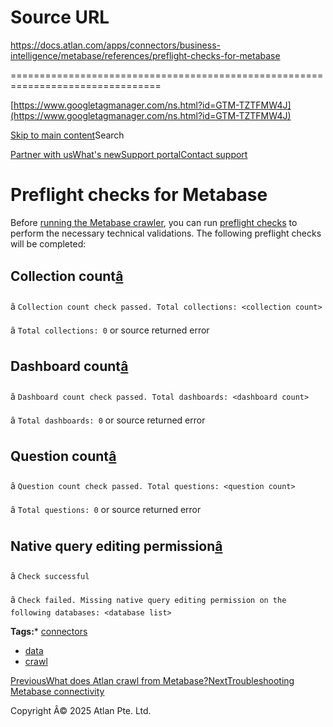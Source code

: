 # Source URL
https://docs.atlan.com/apps/connectors/business-intelligence/metabase/references/preflight-checks-for-metabase

================================================================================

<!--
canonical: https://docs.atlan.com/apps/connectors/business-intelligence/metabase/references/preflight-checks-for-metabase
link-alternate: https://docs.atlan.com/apps/connectors/business-intelligence/metabase/references/preflight-checks-for-metabase
meta-description: Before [running the Metabase crawler](/apps/connectors/business-intelligence/metabase/how-tos/crawl-metabase), you can run [preflight checks](/product/co.
meta-docsearch:docusaurus_tag: docs-default-current
meta-docsearch:language: en
meta-docsearch:version: current
meta-docusaurus_locale: en
meta-docusaurus_tag: docs-default-current
meta-docusaurus_version: current
meta-generator: Docusaurus v3.8.1
meta-og-description: Before [running the Metabase crawler](/apps/connectors/business-intelligence/metabase/how-tos/crawl-metabase), you can run [preflight checks](/product/co.
meta-og-locale: en
meta-og-title: Preflight checks for Metabase | Atlan Documentation
meta-og-url: https://docs.atlan.com/apps/connectors/business-intelligence/metabase/references/preflight-checks-for-metabase
meta-twitter:card: summary_large_image
meta-viewport: width=device-width,initial-scale=1
title: Preflight checks for Metabase | Atlan Documentation
-->

[https://www.googletagmanager.com/ns.html?id=GTM-TZTFMW4J](https://www.googletagmanager.com/ns.html?id=GTM-TZTFMW4J)

[Skip to main content](#__docusaurus_skipToContent_fallback)Search

[Partner with us](https://docs.google.com/forms/d/e/1FAIpQLScuAIhCm2GS7YFstrOjawbP8J7PUmOynQo7wI2yGCcCyEcVSw/viewform)[What's new](https://shipped.atlan.com/)[Support portal](https://atlan.zendesk.com/auth/v2/login/signin?return_to=https%3A%2F%2Fatlan.zendesk.com%2Fhc%2Fen-us&theme=hc&locale=en-us&brand_id=1900000425113&auth_origin=1900000425113%2Cfalse%2Ctrue)[Contact support](/support/submit-request)

Preflight checks for Metabase
=============================

Before [running the Metabase crawler](/apps/connectors/business-intelligence/metabase/how-tos/crawl-metabase), you can run [preflight checks](/product/connections/concepts/what-are-preflight-checks) to perform the necessary technical validations. The following preflight checks will be completed:

Collection count[â](#collection-count "Direct link to Collection count")
--------------------------------------------------------------------------

â `Collection count check passed. Total collections: <collection count>`

â `Total collections: 0` or source returned error

Dashboard count[â](#dashboard-count "Direct link to Dashboard count")
-----------------------------------------------------------------------

â `Dashboard count check passed. Total dashboards: <dashboard count>`

â `Total dashboards: 0` or source returned error

Question count[â](#question-count "Direct link to Question count")
--------------------------------------------------------------------

â `Question count check passed. Total questions: <question count>`

â `Total questions: 0` or source returned error

Native query editing permission[â](#native-query-editing-permission "Direct link to Native query editing permission")
-----------------------------------------------------------------------------------------------------------------------

â `Check successful`

â `Check failed. Missing native query editing permission on the following databases: <database list>`

**Tags:*** [connectors](/tags/connectors)
* [data](/tags/data)
* [crawl](/tags/crawl)

[PreviousWhat does Atlan crawl from Metabase?](/apps/connectors/business-intelligence/metabase/references/what-does-atlan-crawl-from-metabase)[NextTroubleshooting Metabase connectivity](/apps/connectors/business-intelligence/metabase/troubleshooting/troubleshooting-metabase-connectivity)

Copyright Â© 2025 Atlan Pte. Ltd.

